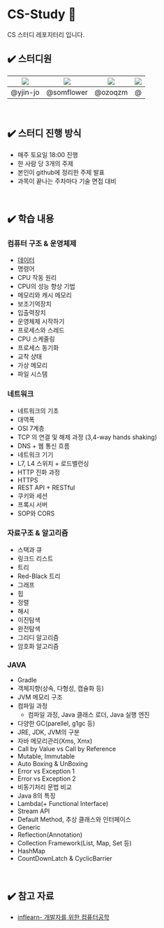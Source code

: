 # CS-Study 📖
CS 스터디 레포지터리 입니다.


## ✔️ 스터디원
|[![](https://github.com/yjin-jo.png?size=80)](https://github.com/yjin-jo)|[![](https://github.com/somflower.png?size=80)](https://github.com/somflower) |[![](https://github.com/ozoqzm.png?size=80)](https://github.com/ozoqzm) | [![](https://github.com/.png?size=80)]()|
|:---:|:---:|:---:|:---:|
| @yjin-jo | @somflower | @ozoqzm | @|
<br>


## ✔️ 스터디 진행 방식
* 매주 토요일 18:00 진행
* 한 사람 당 3개의 주제
* 본인이 github에 정리한 주제 발표
* 과목이 끝나는 주차마다 기술 면접 대비
<br>

## ✔️ 학습 내용

### 컴퓨터 구조 & 운영체제
* [데이터]()
* 명령어
* CPU 작동 원리
* CPU의 성능 향상 기법
* 메모리와 캐시 메모리
* 보조기억장치
* 입출력장치
* 운영체제 시작하기
* 프로세스와 스레드
* CPU 스케줄링
* 프로세스 동기화
* 교착 상태
* 가상 메모리
* 파일 시스템
### 네트워크
* 네트워크의 기초
* 대역폭
* OSI 7계층
* TCP 의 연결 및 해제 과정 (3,4-way hands shaking)
* DNS + 웹 통신 흐름
* 네트워크 기기
* L7, L4 스위치 + 로드밸런싱
* HTTP 진화 과정
* HTTPS
* REST API + RESTful
* 쿠키와 세션
* 프록시 서버
* SOP와 CORS
### 자료구조 & 알고리즘
* 스택과 큐
* 링크드 리스트
* 트리
* Red-Black 트리
* 그래프
* 힙
* 정렬
* 해시
* 이진탐색
* 완전탐색
* 그리디 알고리즘
* 암호화 알고리즘
### JAVA
* Gradle
* 객체지향(상속, 다형성, 캡슐화 등)
* JVM 메모리 구조
* 컴파일 과정
  * 컴파일 과정, Java 클래스 로더, Java 실행 엔진
* 다양한 GC(parellel, g1gc 등)
* JRE, JDK, JVM의 구분
* 자바 메모리관리(Xms, Xmx)
* Call by Value vs Call by Reference
* Mutable, Immutable
* Auto Boxing & UnBoxing
* Error vs Exception 1
* Error vs Exception 2
* 비동기처리 문법 비교
* Java 8의 특징
* Lambda(+ Functional Interface)
* Stream API
* Default Method, 추상 클래스와 인터페이스
* Generic
* Reflection(Annotation)
* Collection Framework(List, Map, Set 등)
* HashMap
* CountDownLatch & CyclicBarrier

<br>

## ✔️ 참고 자료
- [inflearn- 개발자를 위한 컴퓨터공학](https://www.inflearn.com/course/%ED%98%BC%EC%9E%90-%EA%B3%B5%EB%B6%80%ED%95%98%EB%8A%94-%EC%BB%B4%ED%93%A8%ED%84%B0%EA%B5%AC%EC%A1%B0-%EC%9A%B4%EC%98%81%EC%B2%B4%EC%A0%9C)


 
